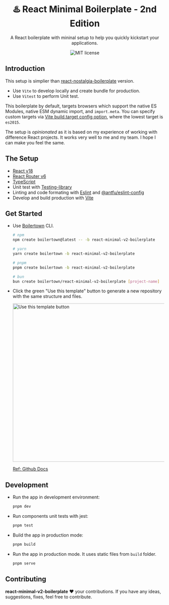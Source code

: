 <h1 align="center">♨️ React Minimal Boilerplate - 2nd Edition</h1>

<div align="center">
  <p>
    A React boilerplate with mininal setup to help you quickly kickstart your applications.
  </p>
  <img src="https://img.shields.io/github/license/boilertown/react-minimal-v2-boilerplate?style=flat-square" alt="MIT license" >
</div>

## Introduction

This setup is simplier than [react-nostalgia-boilerplate](https://github.com/boilertown/react-nostalgia-boilerplate) version.

- Use `Vite` to develop locally and create bundle for production.
- Use `Vitest` to perform Unit test.

This boilerplate by default, targets browsers which support the native ES Modules, native ESM dynamic import, and `import.meta`. You can specify custom targets via [Vite build.target config option](https://vitejs.dev/config/build-options.html#build-target), where the lowest target is `es2015`.

The setup is _opinionated_ as it is based on my experience of working with difference React projects. It works very well to me and my team. I hope I can make you feel the same.

## The Setup

- [React v18][react-url]
- [React Router v6][react-router-url]
- [TypeScript][typescript-url]
- Unit test with [Testing-library][testing-library-url]
- Linting and code formating with [Eslint][eslint-url] and [@antfu/eslint-config](https://github.com/antfu/eslint-config)
- Develop and build production with [Vite][vite-url]

## Get Started

- Use [Boilertown](https://github.com/boilertown/create-boilertown) CLI.

  ```sh
  # npm
  npm create boilertown@latest -- -b react-minimal-v2-boilerplate

  # yarn
  yarn create boilertown -b react-minimal-v2-boilerplate

  # pnpm
  pnpm create boilertown -b react-minimal-v2-boilerplate

  # bun
  bun create boilertown/react-minimal-v2-boilerplate [project-name]
  ```

- Click the green "Use this template" button to generate a new repository with the same structure and files.

  <img src="https://docs.github.com/assets/cb-36544/images/help/repository/use-this-template-button.png" alt="Use this template button" width="500">

  [Ref: Github Docs](https://docs.github.com/en/repositories/creating-and-managing-repositories/creating-a-repository-from-a-template)

## Development

- Run the app in development environment:

  ```sh
  pnpm dev
  ```

- Run components unit tests with jest:

  ```sh
  pnpm test
  ```

- Build the app in production mode:

  ```sh
  pnpm build
  ```

- Run the app in production mode. It uses static files from `build` folder.

  ```sh
  pnpm serve
  ```

## Contributing

**react-minimal-v2-boilerplate** ❤️ your contributions. If you have any ideas, suggestions, fixes, feel free to contribute.

[boilertown-url]: https://github.com/boilertown
[react-url]: https://beta.reactjs.org
[react-router-url]: https://reactrouter.com
[typescript-url]: https://www.typescriptlang.org
[eslint-url]: https://eslint.org
[testing-library-url]: https://testing-library.com
[vite-url]: https://vitejs.dev
